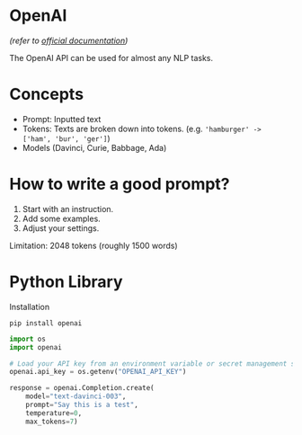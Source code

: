 # OpenAI
*(refer to [official documentation]())*

The OpenAI API can be used for almost any NLP tasks.

# Concepts
- Prompt: Inputted text
- Tokens: Texts are broken down into tokens. (e.g. `'hamburger' -> ['ham', 'bur', 'ger']`)
- Models (Davinci, Curie, Babbage, Ada)


# How to write a good prompt?
1. Start with an instruction.
2. Add some examples.
3. Adjust your settings.

Limitation: 2048 tokens (roughly 1500 words)


# Python Library
Installation
``` shell
pip install openai
```

``` python
import os
import openai

# Load your API key from an environment variable or secret management service
openai.api_key = os.getenv("OPENAI_API_KEY")

response = openai.Completion.create(
    model="text-davinci-003", 
    prompt="Say this is a test", 
    temperature=0, 
    max_tokens=7)
```
